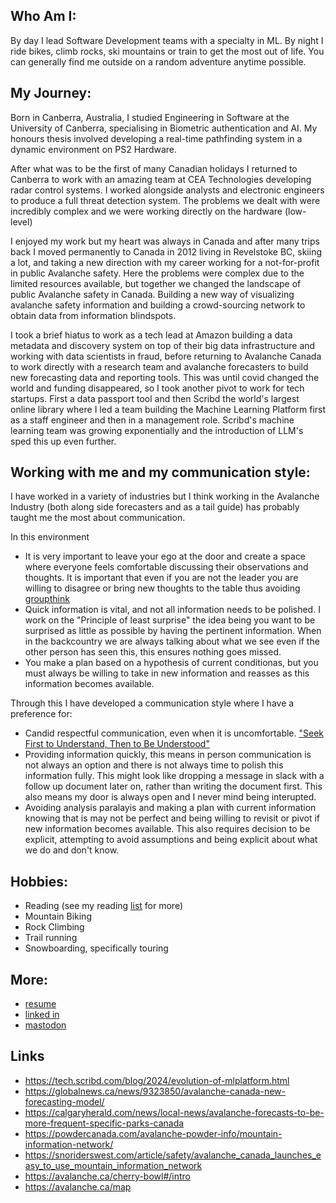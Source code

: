 ## Who Am I:
By day I lead Software Development teams with a specialty in ML. By night I ride bikes, climb rocks, ski mountains or train to get the most out of life. You can generally find me outside on a random adventure anytime possible.

## My Journey:
Born in Canberra, Australia, I studied Engineering in Software at the University of Canberra, specialising in Biometric authentication and AI. My honours thesis involved developing a real-time pathfinding system in a dynamic environment on PS2 Hardware.

After what was to be the first of many Canadian holidays I returned to Canberra to work with an amazing team at CEA Technologies developing  radar control systems. I worked alongside analysts and electronic engineers to produce a full threat detection  system. The problems we dealt with were incredibly complex and we were  working directly on the hardware (low-level)

I enjoyed my work but my heart was always in Canada and after many trips back I moved permanently to Canada in 2012 living in Revelstoke BC, skiing a lot, and taking a new direction with my career working for a not-for-profit in public Avalanche safety. Here the problems were complex due to the limited resources available, but together we changed the landscape of public Avalanche safety in Canada. Building a new way of visualizing avalanche safety information and building a crowd-sourcing network to obtain data from information blindspots.

I took a brief hiatus to work as a tech lead at Amazon building a data metadata and discovery system on top of their big data infrastructure and working with data scientists in fraud, before returning to Avalanche Canada to work directly with a research team and avalanche forecasters to build new forecasting data and reporting tools. This was until covid changed the world and funding disappeared, so I took another pivot to  work for tech startups. First a data passport tool and then Scribd the world's largest online library where I led a team building the Machine Learning Platform first as a staff engineer and then in a management role. Scribd's machine learning team was growing exponentially and the introduction of LLM's sped this up even further.

## Working with me and my communication style:
I have worked in a variety of industries but I think working in the Avalanche Industry (both along side forecasters and as a tail guide) has probably taught me the most about communication.

In this environment   
- It is very important to leave your ego at the door and create a space where everyone feels comfortable discussing their observations and thoughts. It is important that even if you are not the leader you are willing to disagree or bring new thoughts to the table thus avoiding [groupthink](https://en.wikipedia.org/wiki/Groupthink)
- Quick information is vital, and not all information needs to be  polished. I work on the "Principle of least surprise" the idea being you want to be surprised as little as possible by having the pertinent information. When in the backcountry we are always talking about what we see even if the other person has seen this, this ensures nothing goes missed.
- You make a plan based on a hypothesis of current conditionas, but  you must always be willing to take in new information and reasses as this information becomes available.
   
Through this I have developed a communication style where I have a preference for:
- Candid respectful communication, even when it is uncomfortable. ["Seek First to Understand, Then to Be Understood"](https://www.franklincovey.com/the-7-habits/habit-5/)
- Providing information quickly, this means in person communication is not always an option and there is not always time to polish this information fully. This might look like dropping a message in slack with a follow up document later on, rather than writing the document first. This also means my door is always open and I never mind being interupted. 
- Avoiding analysis paralayis and making a plan with current information knowing that is may not be perfect and being willing to revisit or pivot if new information becomes available. This also requires decision to be explicit, attempting to avoid assumptions and being explicit about what we do and don't know.

## Hobbies:
 - Reading (see my reading [list](https://github.com/benshaw/reading) for more)
 - Mountain Biking
 - Rock Climbing
 - Trail running
 - Snowboarding, specifically touring
   
## More:
 - [resume](https://github.com/benshaw/resume)
 - [linked in](https://www.linkedin.com/in/ben-shaw/)
 - [mastodon](https://hacky.town/@benashaw)

## Links  
 - https://tech.scribd.com/blog/2024/evolution-of-mlplatform.html
 - https://globalnews.ca/news/9323850/avalanche-canada-new-forecasting-model/
 - https://calgaryherald.com/news/local-news/avalanche-forecasts-to-be-more-frequent-specific-parks-canada
 - https://powdercanada.com/avalanche-powder-info/mountain-information-network/
 - https://snoriderswest.com/article/safety/avalanche_canada_launches_easy_to_use_mountain_information_network
 - https://avalanche.ca/cherry-bowl#/intro
 - https://avalanche.ca/map

